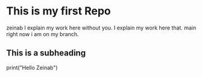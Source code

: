 # This is my first Repo
zeinab
I explain my work here without you.
I explain my work here that.
main
right now i am on my branch.

## This is a subheading

print("Hello Zeinab")
